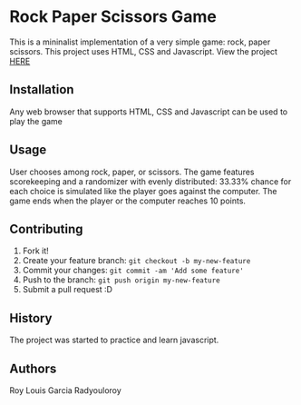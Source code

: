 
# Rock Paper Scissors Game

This is a mininalist implementation of a very simple game: rock, paper scissors. This project uses HTML, CSS and Javascript. View the project [HERE](https://roylouislgarcia.github.io/portfolioentries/currentprojects/rockpaperscissors/)

## Installation

Any web browser that supports HTML, CSS and Javascript can be used to play the game

## Usage

User chooses among rock, paper, or scissors. The game features scorekeeping and a randomizer with evenly distributed: 33.33% chance for each choice is simulated like the player goes against the computer. The game ends when the player or the computer reaches 10 points. 

## Contributing

1. Fork it!
2. Create your feature branch: `git checkout -b my-new-feature`
3. Commit your changes: `git commit -am 'Add some feature'`
4. Push to the branch: `git push origin my-new-feature`
5. Submit a pull request :D

## History

The project was started to practice and learn javascript.

## Authors

Roy Louis Garcia
Radyouloroy
